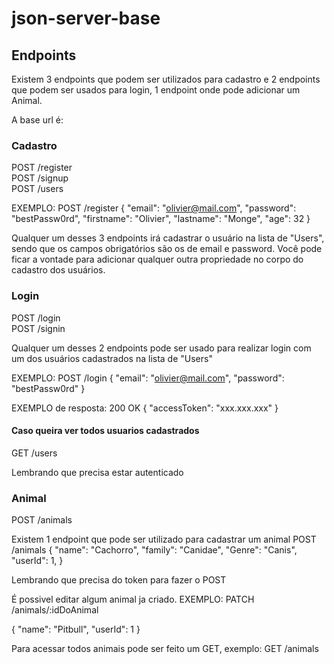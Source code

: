 # json-server-base

## Endpoints

Existem 3 endpoints que podem ser utilizados para cadastro e 2 endpoints que podem ser usados para login, 1 endpoint onde pode adicionar um Animal.

A base url é:

### Cadastro

POST /register <br/>
POST /signup <br/>
POST /users

EXEMPLO:
POST /register
{
"email": "olivier@mail.com",
"password": "bestPassw0rd",
"firstname": "Olivier",
"lastname": "Monge",
"age": 32
}

Qualquer um desses 3 endpoints irá cadastrar o usuário na lista de "Users", sendo que os campos obrigatórios são os de email e password.
Você pode ficar a vontade para adicionar qualquer outra propriedade no corpo do cadastro dos usuários.

### Login

POST /login <br/>
POST /signin

Qualquer um desses 2 endpoints pode ser usado para realizar login com um dos usuários cadastrados na lista de "Users"

EXEMPLO:
POST /login
{
"email": "olivier@mail.com",
"password": "bestPassw0rd"
}

EXEMPLO de resposta:
200 OK
{
"accessToken": "xxx.xxx.xxx"
}

#### Caso queira ver todos usuarios cadastrados

GET /users <br/>

Lembrando que precisa estar autenticado

### Animal

POST /animals <br/>

Existem 1 endpoint que pode ser utilizado para cadastrar um animal
POST /animals
{
"name": "Cachorro",
"family": "Canidae",
"Genre": "Canis",
"userId": 1,
}

Lembrando que precisa do token para fazer o POST

É possivel editar algum animal ja criado. EXEMPLO:
PATCH /animals/:idDoAnimal

{
"name": "Pitbull",
"userId": 1
}

Para acessar todos animais pode ser feito um GET, exemplo:
GET /animals <br/>
